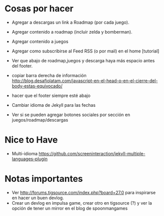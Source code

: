 # Cosas por hacer

* Agregar a descargas un link a Roadmap (por cada juego).
* Agregar contenido a roadmap (incluir zelda y bomberman).
* Agregar contenido a juegos
* Agregar como subscribirse al Feed RSS (o por mail) en el home [tutorial]
* Ver que abajo de roadmap,juegos y descarga haya más espacio antes del footer.

* copiar barra derecha de información http://blog.desafiolatam.com/javascript-en-el-head-o-en-el-cierre-del-body-estas-equivocado/
* hacer que el footer siempre esté abajo
* Cambiar idioma de Jekyll para las fechas

* Ver si se pueden agregar botones sociales por sección en juegos/roadmap/descargas

# Nice to Have

* Multi-idioma https://github.com/screeninteraction/jekyll-multiple-languages-plugin

# Notas importantes

* Ver http://forums.tigsource.com/index.php?board=27.0 para inspirarse en hacer un buen devlog.
* Crear un devlog en impulsa game, crear otro en tigsource (?) y ver la opción de tener un mirror en el blog de spoonmangames

